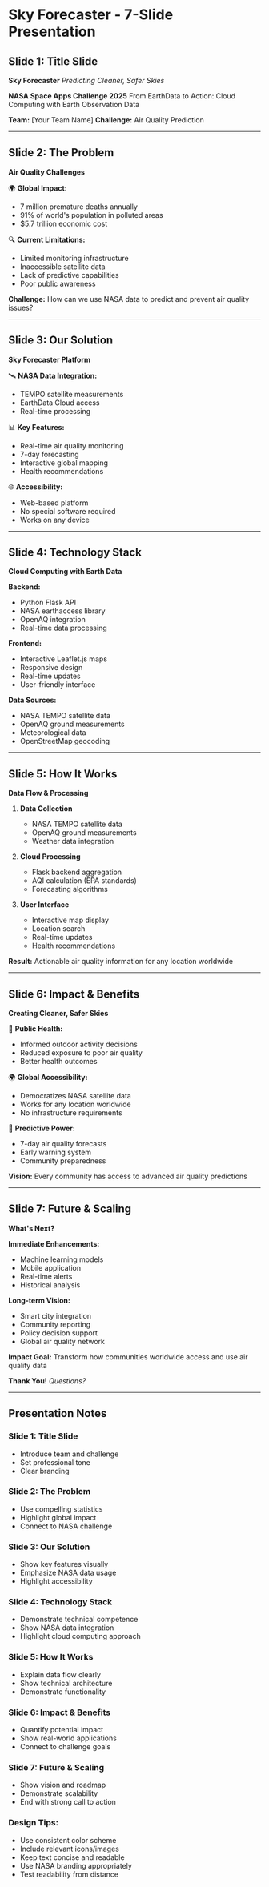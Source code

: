 # Sky Forecaster - 7-Slide Presentation

## Slide 1: Title Slide
**Sky Forecaster**
*Predicting Cleaner, Safer Skies*

**NASA Space Apps Challenge 2025**
From EarthData to Action: Cloud Computing with Earth Observation Data

**Team:** [Your Team Name]
**Challenge:** Air Quality Prediction

---

## Slide 2: The Problem
**Air Quality Challenges**

🌍 **Global Impact:**
- 7 million premature deaths annually
- 91% of world's population in polluted areas
- $5.7 trillion economic cost

🔍 **Current Limitations:**
- Limited monitoring infrastructure
- Inaccessible satellite data
- Lack of predictive capabilities
- Poor public awareness

**Challenge:** How can we use NASA data to predict and prevent air quality issues?

---

## Slide 3: Our Solution
**Sky Forecaster Platform**

🛰️ **NASA Data Integration:**
- TEMPO satellite measurements
- EarthData Cloud access
- Real-time processing

📊 **Key Features:**
- Real-time air quality monitoring
- 7-day forecasting
- Interactive global mapping
- Health recommendations

🌐 **Accessibility:**
- Web-based platform
- No special software required
- Works on any device

---

## Slide 4: Technology Stack
**Cloud Computing with Earth Data**

**Backend:**
- Python Flask API
- NASA earthaccess library
- OpenAQ integration
- Real-time data processing

**Frontend:**
- Interactive Leaflet.js maps
- Responsive design
- Real-time updates
- User-friendly interface

**Data Sources:**
- NASA TEMPO satellite data
- OpenAQ ground measurements
- Meteorological data
- OpenStreetMap geocoding

---

## Slide 5: How It Works
**Data Flow & Processing**

1. **Data Collection**
   - NASA TEMPO satellite data
   - OpenAQ ground measurements
   - Weather data integration

2. **Cloud Processing**
   - Flask backend aggregation
   - AQI calculation (EPA standards)
   - Forecasting algorithms

3. **User Interface**
   - Interactive map display
   - Location search
   - Real-time updates
   - Health recommendations

**Result:** Actionable air quality information for any location worldwide

---

## Slide 6: Impact & Benefits
**Creating Cleaner, Safer Skies**

🏥 **Public Health:**
- Informed outdoor activity decisions
- Reduced exposure to poor air quality
- Better health outcomes

🌍 **Global Accessibility:**
- Democratizes NASA satellite data
- Works for any location worldwide
- No infrastructure requirements

🔮 **Predictive Power:**
- 7-day air quality forecasts
- Early warning system
- Community preparedness

**Vision:** Every community has access to advanced air quality predictions

---

## Slide 7: Future & Scaling
**What's Next?**

**Immediate Enhancements:**
- Machine learning models
- Mobile application
- Real-time alerts
- Historical analysis

**Long-term Vision:**
- Smart city integration
- Community reporting
- Policy decision support
- Global air quality network

**Impact Goal:** Transform how communities worldwide access and use air quality data

**Thank You!**
*Questions?*

---

## Presentation Notes

### Slide 1: Title Slide
- Introduce team and challenge
- Set professional tone
- Clear branding

### Slide 2: The Problem
- Use compelling statistics
- Highlight global impact
- Connect to NASA challenge

### Slide 3: Our Solution
- Show key features visually
- Emphasize NASA data usage
- Highlight accessibility

### Slide 4: Technology Stack
- Demonstrate technical competence
- Show NASA data integration
- Highlight cloud computing approach

### Slide 5: How It Works
- Explain data flow clearly
- Show technical architecture
- Demonstrate functionality

### Slide 6: Impact & Benefits
- Quantify potential impact
- Show real-world applications
- Connect to challenge goals

### Slide 7: Future & Scaling
- Show vision and roadmap
- Demonstrate scalability
- End with strong call to action

### Design Tips:
- Use consistent color scheme
- Include relevant icons/images
- Keep text concise and readable
- Use NASA branding appropriately
- Test readability from distance
